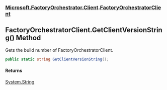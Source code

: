 ### [Microsoft.FactoryOrchestrator.Client](Microsoft_FactoryOrchestrator_Client.md 'Microsoft.FactoryOrchestrator.Client').[FactoryOrchestratorClient](Microsoft_FactoryOrchestrator_Client_FactoryOrchestratorClient.md 'Microsoft.FactoryOrchestrator.Client.FactoryOrchestratorClient')
## FactoryOrchestratorClient.GetClientVersionString() Method
Gets the build number of FactoryOrchestratorClient.  
```csharp
public static string GetClientVersionString();
```
#### Returns
[System.String](https://docs.microsoft.com/en-us/dotnet/api/System.String 'System.String')  
